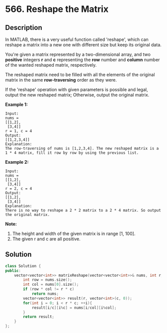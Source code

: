 # 566. Reshape the Matrix

## Description

In MATLAB, there is a very useful function called 'reshape', which can reshape a matrix into a new one with different size but keep its original data.

You're given a matrix represented by a two-dimensional array, and two **positive** integers **r** and **c** representing the **row** number and **column** number of the wanted reshaped matrix, respectively.

The reshaped matrix need to be filled with all the elements of the original matrix in the same **row-traversing** order as they were.

If the 'reshape' operation with given parameters is possible and legal, output the new reshaped matrix; Otherwise, output the original matrix.

**Example 1:**

```
Input: 
nums = 
[[1,2],
 [3,4]]
r = 1, c = 4
Output: 
[[1,2,3,4]]
Explanation:
The row-traversing of nums is [1,2,3,4]. The new reshaped matrix is a 1 * 4 matrix, fill it row by row by using the previous list.
```

**Example 2:**

```
Input: 
nums = 
[[1,2],
 [3,4]]
r = 2, c = 4
Output: 
[[1,2],
 [3,4]]
Explanation:
There is no way to reshape a 2 * 2 matrix to a 2 * 4 matrix. So output the original matrix.
```

**Note:**

1. The height and width of the given matrix is in range [1, 100].
2. The given r and c are all positive.

## Solution

```cpp
class Solution {
public:
    vector<vector<int>> matrixReshape(vector<vector<int>>& nums, int r, int c) {    
        int row = nums.size();
        int col = nums[0].size();
        if (row * col != r * c)
            return nums;
        vector<vector<int>> result(r, vector<int>(c, 0));
        for(int i = 0; i < r * c; ++i){
            result[i/c][i%c] = nums[i/col][i%col];
        }
        return result;
    }
};
```